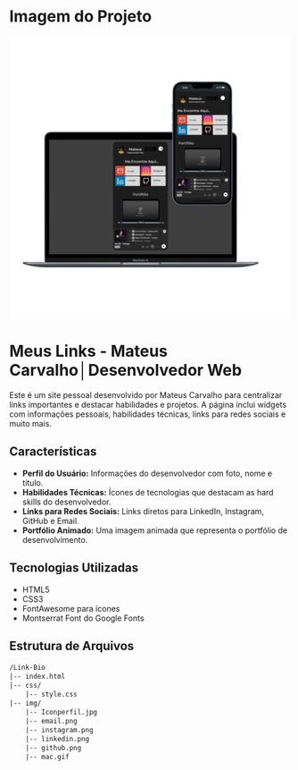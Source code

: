 # Imagem do Projeto
![Imagem do Projeto](./img/prévia.png "Portifólio do Mateus")

# Meus Links - Mateus Carvalho│Desenvolvedor Web

Este é um site pessoal desenvolvido por Mateus Carvalho para centralizar links importantes e destacar habilidades e projetos. A página inclui widgets com informações pessoais, habilidades técnicas, links para redes sociais e muito mais.

## Características

- **Perfil do Usuário:** Informações do desenvolvedor com foto, nome e título.
- **Habilidades Técnicas:** Ícones de tecnologias que destacam as hard skills do desenvolvedor.
- **Links para Redes Sociais:** Links diretos para LinkedIn, Instagram, GitHub e Email.
- **Portfólio Animado:** Uma imagem animada que representa o portfólio de desenvolvimento.

## Tecnologias Utilizadas

- HTML5
- CSS3
- FontAwesome para ícones
- Montserrat Font do Google Fonts

## Estrutura de Arquivos

```plaintext
/Link-Bio
|-- index.html
|-- css/
    |-- style.css
|-- img/
    |-- Iconperfil.jpg
    |-- email.png
    |-- instagram.png
    |-- linkedin.png
    |-- github.png
    |-- mac.gif
